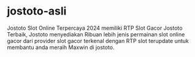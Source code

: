 # jostoto-asli
Jostoto Slot Online Terpercaya 2024 memiliki RTP Slot Gacor Jostoto Terbaik, Jostoto menyediakan Ribuan lebih jenis permainan slot online gacor dari provider slot gacor terkenal dengan RTP slot terupdate untuk membantu anda meraih Maxwin di jostoto.
